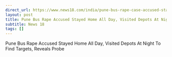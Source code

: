 ```yaml
---
direct_url: https://www.news18.com/india/pune-bus-rape-case-accused-stayed-home-all-day-visited-depots-at-night-to-find-targets-police-probe-9244372.html
layout: post
title: Pune Bus Rape Accused Stayed Home All Day, Visited Depots At Night To Find Targets, Reveals Probe
subtitle: News 18
tags: []
---
```


Pune Bus Rape Accused Stayed Home All Day, Visited Depots At Night To Find Targets, Reveals Probe
